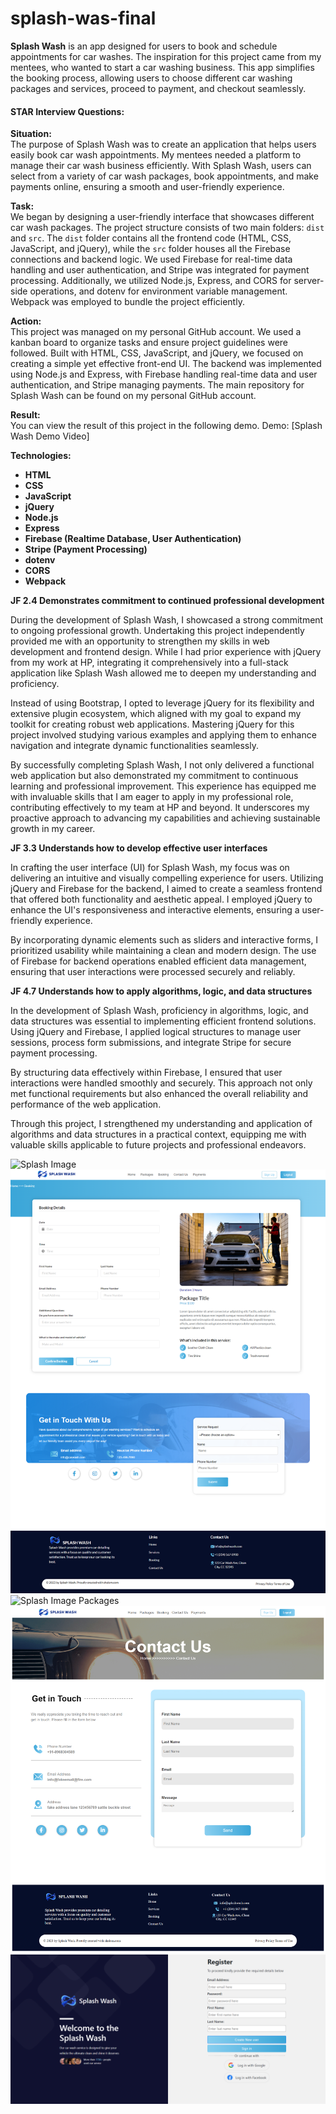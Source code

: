 # splash-was-final

**Splash Wash** is an app designed for users to book and schedule appointments for car washes. The inspiration for this project came from my mentees, who wanted to start a car washing business. This app simplifies the booking process, allowing users to choose different car washing packages and services, proceed to payment, and checkout seamlessly.

#### STAR Interview Questions:

**Situation:**  
The purpose of Splash Wash was to create an application that helps users easily book car wash appointments. My mentees needed a platform to manage their car wash business efficiently. With Splash Wash, users can select from a variety of car wash packages, book appointments, and make payments online, ensuring a smooth and user-friendly experience.

**Task:**  
We began by designing a user-friendly interface that showcases different car wash packages. The project structure consists of two main folders: `dist` and `src`. The `dist` folder contains all the frontend code (HTML, CSS, JavaScript, and jQuery), while the `src` folder houses all the Firebase connections and backend logic. We used Firebase for real-time data handling and user authentication, and Stripe was integrated for payment processing. Additionally, we utilized Node.js, Express, and CORS for server-side operations, and dotenv for environment variable management. Webpack was employed to bundle the project efficiently.

**Action:**  
This project was managed on my personal GitHub account. We used a kanban board to organize tasks and ensure project guidelines were followed. Built with HTML, CSS, JavaScript, and jQuery, we focused on creating a simple yet effective front-end UI. The backend was implemented using Node.js and Express, with Firebase handling real-time data and user authentication, and Stripe managing payments. The main repository for Splash Wash can be found on my personal GitHub account.

**Result:**  
You can view the result of this project in the following demo.
Demo: [Splash Wash Demo Video]

**Technologies:**
- **HTML**
- **CSS**
- **JavaScript**
- **jQuery**
- **Node.js**
- **Express**
- **Firebase (Realtime Database, User Authentication)**
- **Stripe (Payment Processing)**
- **dotenv**
- **CORS**
- **Webpack**

**JF 2.4 Demonstrates commitment to continued professional development**

During the development of Splash Wash, I showcased a strong commitment to ongoing professional growth. Undertaking this project independently provided me with an opportunity to strengthen my skills in web development and frontend design. While I had prior experience with jQuery from my work at HP, integrating it comprehensively into a full-stack application like Splash Wash allowed me to deepen my understanding and proficiency.

Instead of using Bootstrap, I opted to leverage jQuery for its flexibility and extensive plugin ecosystem, which aligned with my goal to expand my toolkit for creating robust web applications. Mastering jQuery for this project involved studying various examples and applying them to enhance navigation and integrate dynamic functionalities seamlessly.

By successfully completing Splash Wash, I not only delivered a functional web application but also demonstrated my commitment to continuous learning and professional improvement. This experience has equipped me with invaluable skills that I am eager to apply in my professional role, contributing effectively to my team at HP and beyond. It underscores my proactive approach to advancing my capabilities and achieving sustainable growth in my career.


**JF 3.3 Understands how to develop effective user interfaces**

In crafting the user interface (UI) for Splash Wash, my focus was on delivering an intuitive and visually compelling experience for users. Utilizing jQuery and Firebase for the backend, I aimed to create a seamless frontend that offered both functionality and aesthetic appeal. I employed jQuery to enhance the UI's responsiveness and interactive elements, ensuring a user-friendly experience.

By incorporating dynamic elements such as sliders and interactive forms, I prioritized usability while maintaining a clean and modern design. The use of Firebase for backend operations enabled efficient data management, ensuring that user interactions were processed securely and reliably.


**JF 4.7 Understands how to apply algorithms, logic, and data structures**

In the development of Splash Wash, proficiency in algorithms, logic, and data structures was essential to implementing efficient frontend solutions. Using jQuery and Firebase, I applied logical structures to manage user sessions, process form submissions, and integrate Stripe for secure payment processing.

By structuring data effectively within Firebase, I ensured that user interactions were handled smoothly and securely. This approach not only met functional requirements but also enhanced the overall reliability and performance of the web application.

Through this project, I strengthened my understanding and application of algorithms and data structures in a practical context, equipping me with valuable skills applicable to future projects and professional endeavors.



![Splash Image](/dist/assets/fullPageSplashWash.png)
![Splash Image Booking](./dist/assets/screencapture-file-C-Users-JoKa981-Desktop-multiverse-portfolio-2-0-splash-was-final-dist-Bookings-html-2024-06-26-09_25_43.png)
![Splash Image Packages](./dist/assets/screencapture-file-C-Users-JoKa981-Desktop-multiverse-portfolio-2-0-splash-was-final-dist-Packages-html-2024-06-26-09_27_06.png)
![Splash Image Packages](./dist/assets/screencapture-file-C-Users-JoKa981-Desktop-multiverse-portfolio-2-0-splash-was-final-dist-Contact-html-2024-06-26-09_28_55.png)
![Splash Image Register](./dist/assets/screenCapture30.png)